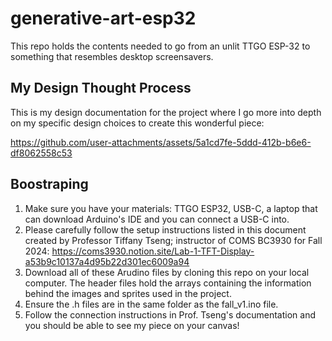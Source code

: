# generative-art-esp32
This repo holds the contents needed to go from an unlit TTGO ESP-32 to something that resembles desktop screensavers. 

## My Design Thought Process
This is my design documentation for the project where I go more into depth on my specific design choices to create this wonderful piece: 

https://github.com/user-attachments/assets/5a1cd7fe-5ddd-412b-b6e6-df8062558c53

## Boostraping
1. Make sure you have your materials: TTGO ESP32, USB-C, a laptop that can download Arduino's IDE and you can connect a USB-C into.
2. Please carefully follow the setup instructions listed in this document created by Professor Tiffany Tseng; instructor of COMS BC3930 for Fall 2024: https://coms3930.notion.site/Lab-1-TFT-Display-a53b9c10137a4d95b22d301ec6009a94
3. Download all of these Arudino files by cloning this repo on your local computer. The header files hold the arrays containing the information behind the images and sprites used in the project.
4. Ensure the .h files are in the same folder as the fall_v1.ino file. 
5. Follow the connection instructions in Prof. Tseng's documentation and you should be able to see my piece on your canvas!
